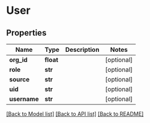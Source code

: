 # User

## Properties
Name | Type | Description | Notes
------------ | ------------- | ------------- | -------------
**org_id** | **float** |  | [optional] 
**role** | **str** |  | [optional] 
**source** | **str** |  | [optional] 
**uid** | **str** |  | [optional] 
**username** | **str** |  | [optional] 

[[Back to Model list]](../README.md#documentation-for-models) [[Back to API list]](../README.md#documentation-for-api-endpoints) [[Back to README]](../README.md)


